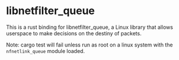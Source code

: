 libnetfilter_queue
==================

This is a rust binding for libnetfilter_queue, a Linux library that allows
userspace to make decisions on the destiny of packets.

Note: cargo test will fail unless run as root on a linux system with the
`nfnetlink_queue` module loaded.

